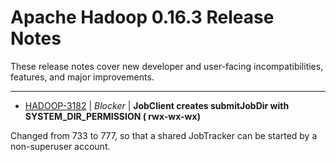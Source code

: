 
<!---
# Licensed to the Apache Software Foundation (ASF) under one
# or more contributor license agreements.  See the NOTICE file
# distributed with this work for additional information
# regarding copyright ownership.  The ASF licenses this file
# to you under the Apache License, Version 2.0 (the
# "License"); you may not use this file except in compliance
# with the License.  You may obtain a copy of the License at
#
#     http://www.apache.org/licenses/LICENSE-2.0
#
# Unless required by applicable law or agreed to in writing, software
# distributed under the License is distributed on an "AS IS" BASIS,
# WITHOUT WARRANTIES OR CONDITIONS OF ANY KIND, either express or implied.
# See the License for the specific language governing permissions and
# limitations under the License.
-->
# Apache Hadoop  0.16.3 Release Notes

These release notes cover new developer and user-facing incompatibilities, features, and major improvements.


---

* [HADOOP-3182](https://issues.apache.org/jira/browse/HADOOP-3182) | *Blocker* | **JobClient creates submitJobDir with SYSTEM\_DIR\_PERMISSION ( rwx-wx-wx)**

Changed <job-dir> from 733 to 777, so that a shared JobTracker can be started by a non-superuser account.



